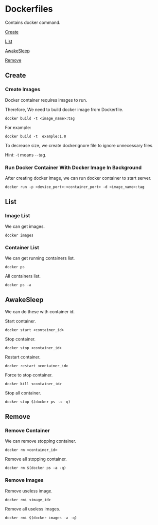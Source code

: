 # Dockerfiles

Contains docker command.

[Create](#Create)

[List](#List)

[AwakeSleep](#AwakeSleep)

[Remove](#Remove)

## Create

### Create Images

Docker container requires images to run.

Therefore, We need to build docker image from Dockerfile.

```
docker build -t <image_name>:tag 
```

For example: 

```
docker build -t  example:1.0
```

To decrease size, we create dockerignore file to ignore unnecessary files.

Hint: -t means --tag.

### Run Docker Container With Docker Image In Background

After creating docker image, we can run docker container to start server.

```
docker run -p <device_port>:<container_port> -d <image_name>:tag
```

## List

### Image List

We can get images.

```
docker images
```

### Container List 

We can get running containers list.

```
docker ps 
```

All containers list.

```
docker ps -a 
```

## AwakeSleep

We can do these with container id.

Start container.

```
docker start <container_id>
```

Stop container.

```
docker stop <container_id>
```

Restart container.

```
docker restart <container_id>
```

Force to stop container.

```
docker kill <container_id>
```

Stop all container.

```
docker stop $(docker ps -a -q) 
```

## Remove

### Remove Container
We can remove stopping container.

```
docker rm <container_id>
```

Remove all stopping container.

```
docker rm $(docker ps -a -q)
```

### Remove Images

Remove useless image.

```
docker rmi <image_id>
```

Remove all useless images.

```
docker rmi $(docker images -a -q)
```